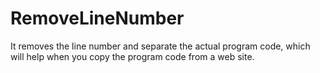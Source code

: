 # RemoveLineNumber
It removes the line number and separate the actual program code, which will help when you copy the program code from a web site. 
